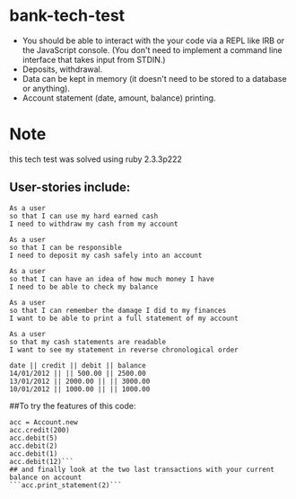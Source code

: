 # bank-tech-test
+ You should be able to interact with the your code via a REPL like IRB or the JavaScript console. (You don't   need to implement a command line interface that takes input from STDIN.)
+ Deposits, withdrawal.
+ Data can be kept in memory (it doesn't need to be stored to a database or anything).
+ Account statement (date, amount, balance) printing.


# Note
this tech test was solved using ruby 2.3.3p222

## User-stories include:

```
As a user
so that I can use my hard earned cash
I need to withdraw my cash from my account
```
```
As a user
so that I can be responsible
I need to deposit my cash safely into an account
```

```
As a user
so that I can have an idea of how much money I have
I need to be able to check my balance
```
```
As a user
so that I can remember the damage I did to my finances
I want to be able to print a full statement of my account
```
```
As a user
so that my cash statements are readable
I want to see my statement in reverse chronological order
```
```
date || credit || debit || balance
14/01/2012 || || 500.00 || 2500.00
13/01/2012 || 2000.00 || || 3000.00
10/01/2012 || 1000.00 || || 1000.00
```

##To try the features of this code:
```load './lib/account.rb'
acc = Account.new
acc.credit(200)
acc.debit(5)
acc.debit(2)
acc.debit(1)
acc.debit(12)```
## and finally look at the two last transactions with your current balance on account
```acc.print_statement(2)```

